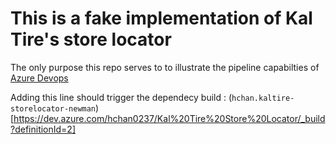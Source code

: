 # This is a fake implementation of Kal Tire's store locator

The only purpose this repo serves to to illustrate the pipeline
capabilties of [Azure Devops](https://dev.azure.com/hchan0237/Kal%20Tire%20Store%20Locator)

Adding this line should trigger the dependecy build : (`hchan.kaltire-storelocator-newman`)[https://dev.azure.com/hchan0237/Kal%20Tire%20Store%20Locator/_build?definitionId=2]  
